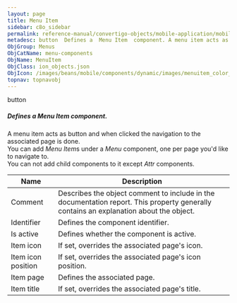 ```yaml
---
layout: page
title: Menu Item
sidebar: c8o_sidebar
permalink: reference-manual/convertigo-objects/mobile-application/mobile-components/menu-components/menu-item/
metadesc: button  Defines a  Menu Item  component. A menu item acts as button and when clicked the navigation to the associated page is done. You can add  Menu 
ObjGroup: Menus
ObjCatName: menu-components
ObjName: MenuItem
ObjClass: ion_objects.json
ObjIcon: /images/beans/mobile/components/dynamic/images/menuitem_color_32x32.png
topnav: topnavobj
---
```

button<br/>

##### Defines a <i>Menu Item</i> component.<br/>
A menu item acts as button and when clicked the navigation to the associated page is done.<br/>
You can add <i>Menu Item</i>s under a <i>Menu</i> component, one per page you'd like to navigate to.<br/>
You can not add child components to it except <i>Attr</i> components.

Name | Description 
--- | ---
Comment | Describes the object comment to include in the documentation report.  This property generally contains an explanation about the object. 
Identifier | Defines the component identifier.  
Is active | Defines whether the component is active. 
Item icon | If set, overrides the associated page's icon.  
Item icon position | If set, overrides the associated page's icon position.  
Item page | Defines the associated page.  
Item title | If set, overrides the associated page's title.  

